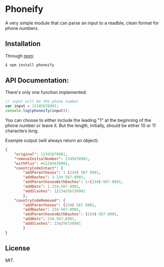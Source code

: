 
# Phoneify
A very simple module that can parse an input to a readble, clean format for phone numbers.

## Installation
Through [npm](https://www.npmjs.com/package/phoneify):
```bash
$ npm install phoneify
```

## API Documentation:
There's only one function implemented:
```js
// input will be the phone number
var input = 12345678901;
console.log(phoneify(input));
```
You can choose to either include the leading "1" at the beginning of the phone number or leave it. But the length, initially, should be either 10 or 11 characters long.

Example output (will always return an object):
```json
{
    "original": 12345678901,
    "removeInitialNumber": 2345678901,
    "withPlus": +12345678901,
    "countryCodeIntact": {
        "addParentheses": 1 (234) 567 8901,
        "addDashes": 1-234-567-8901,
        "addParenthesesWithDashes": 1-(234)-567-8901,
        "addDots": 1.234.567.8901,
        "addSlashes": 1/234/567/8901
        },
    "countryCodeRemoved": {
        "addParentheses": (234) 567 8901,
        "addDashes": 234-567-8901,
        "addParenthesesWithDashes": (234)-567-8901,
        "addDots": 234.567.8901,
        "addSlashes": 234/567/8901
        }
}
```

## License
MIT.